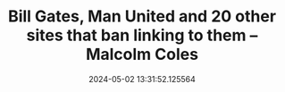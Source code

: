 ---
date: 2024-05-02 13:31:52.125564
link:
  source: web
  source_url: https://roytang.net
  text: Bill Gates, Man United and 20 other sites that ban linking to them – Malcolm
    Coles
  url: https://malcolmcoles.com/no-linking/
source: web
syndicated:
- type: mastodon
  url: https://indieweb.social/users/roytang/statuses/112371742365041069
tags:
- web
title: Bill Gates, Man United and 20 other sites that ban linking to them – Malcolm
  Coles
---
